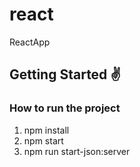 # react
ReactApp


<h2>Getting Started ✌️</h2>


<h3>How to run the project</h3>

1. npm install
2. npm start
3. npm run start-json:server
